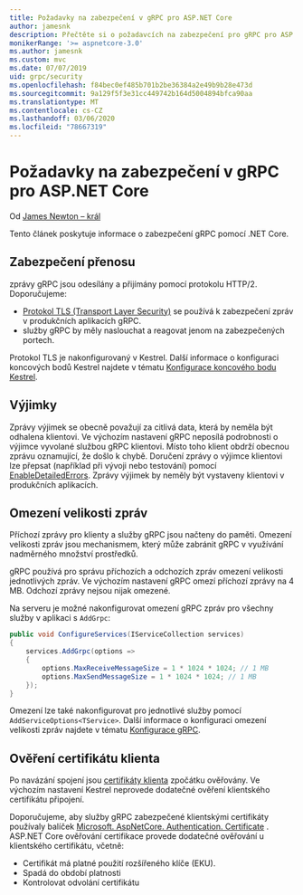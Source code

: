 ```yaml
---
title: Požadavky na zabezpečení v gRPC pro ASP.NET Core
author: jamesnk
description: Přečtěte si o požadavcích na zabezpečení pro gRPC pro ASP.NET Core.
monikerRange: '>= aspnetcore-3.0'
ms.author: jamesnk
ms.custom: mvc
ms.date: 07/07/2019
uid: grpc/security
ms.openlocfilehash: f84bec0ef485b701b2be36384a2e49b9b28e473d
ms.sourcegitcommit: 9a129f5f3e31cc449742b164d5004894bfca90aa
ms.translationtype: MT
ms.contentlocale: cs-CZ
ms.lasthandoff: 03/06/2020
ms.locfileid: "78667319"
---
```

# <a name="security-considerations-in-grpc-for-aspnet-core"></a>Požadavky na zabezpečení v gRPC pro ASP.NET Core

Od [James Newton – král](https://twitter.com/jamesnk)

Tento článek poskytuje informace o zabezpečení gRPC pomocí .NET Core.

## <a name="transport-security"></a>Zabezpečení přenosu

zprávy gRPC jsou odesílány a přijímány pomocí protokolu HTTP/2. Doporučujeme:

* [Protokol TLS (Transport Layer Security)](https://tools.ietf.org/html/rfc5246) se používá k zabezpečení zpráv v produkčních aplikacích gRPC.
* služby gRPC by měly naslouchat a reagovat jenom na zabezpečených portech.

Protokol TLS je nakonfigurovaný v Kestrel. Další informace o konfiguraci koncových bodů Kestrel najdete v tématu [Konfigurace koncového bodu Kestrel](xref:fundamentals/servers/kestrel#endpoint-configuration).

## <a name="exceptions"></a>Výjimky

Zprávy výjimek se obecně považují za citlivá data, která by neměla být odhalena klientovi. Ve výchozím nastavení gRPC neposílá podrobnosti o výjimce vyvolané službou gRPC klientovi. Místo toho klient obdrží obecnou zprávu oznamující, že došlo k chybě. Doručení zprávy o výjimce klientovi lze přepsat (například při vývoji nebo testování) pomocí [EnableDetailedErrors](xref:grpc/configuration#configure-services-options). Zprávy výjimek by neměly být vystaveny klientovi v produkčních aplikacích.

## <a name="message-size-limits"></a>Omezení velikosti zpráv

Příchozí zprávy pro klienty a služby gRPC jsou načteny do paměti. Omezení velikosti zpráv jsou mechanismem, který může zabránit gRPC v využívání nadměrného množství prostředků.

gRPC používá pro správu příchozích a odchozích zpráv omezení velikosti jednotlivých zpráv. Ve výchozím nastavení gRPC omezí příchozí zprávy na 4 MB. Odchozí zprávy nejsou nijak omezené.

Na serveru je možné nakonfigurovat omezení gRPC zpráv pro všechny služby v aplikaci s `AddGrpc`:

```csharp
public void ConfigureServices(IServiceCollection services)
{
    services.AddGrpc(options =>
    {
        options.MaxReceiveMessageSize = 1 * 1024 * 1024; // 1 MB
        options.MaxSendMessageSize = 1 * 1024 * 1024; // 1 MB
    });
}
```

Omezení lze také nakonfigurovat pro jednotlivé služby pomocí `AddServiceOptions<TService>`. Další informace o konfiguraci omezení velikosti zpráv najdete v tématu [Konfigurace gRPC](xref:grpc/configuration).

## <a name="client-certificate-validation"></a>Ověření certifikátu klienta

Po navázání spojení jsou [certifikáty klienta](https://tools.ietf.org/html/rfc5246#section-7.4.4) zpočátku ověřovány. Ve výchozím nastavení Kestrel neprovede dodatečné ověření klientského certifikátu připojení.

Doporučujeme, aby služby gRPC zabezpečené klientskými certifikáty používaly balíček [Microsoft. AspNetCore. Authentication. Certificate](xref:security/authentication/certauth) . ASP.NET Core ověřování certifikace provede dodatečné ověřování u klientského certifikátu, včetně:

* Certifikát má platné použití rozšířeného klíče (EKU).
* Spadá do období platnosti
* Kontrolovat odvolání certifikátu
